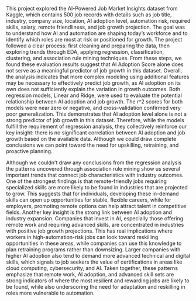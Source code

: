 This project explored the AI-Powered Job Market Insights dataset from Kaggle, which contains 500 job records with details such as job title, industry, company size, location, AI adoption level, automation risk, required skills, salary, remote friendliness, and job growth projection. The goal was to understand how AI and automation are shaping today’s workforce and to identify which roles are most at risk or positioned for growth. The project followed a clear process: first cleaning and preparing the data, then exploring trends through EDA, applying regression, classification, clustering, and association rule mining techniques. From these steps, we found these evaluation results suggest that AI Adoption Score alone does not serve as a meaningful predictor of job growth in this dataset. Overall, the analysis indicates that more complex modeling using additional features may be necessary to effectively predict job growth, as AI adoption on its own does not sufficiently explain the variation in growth outcomes. Both regression models, Linear and Ridge, were used to evaluate the potential relationship between AI adoption and job growth. The r^2 scores for both models were near zero or negative, and cross-validation confirmed very poor generalization. This demonstrates that AI adoption level alone is not a strong predictor of job growth in this dataset. Therefore, while the models fulfill the requirement of regression analysis, they collectively reinforce our key insight: there is no significant correlation between AI adoption and job growth based on the available data. Although we could draw complete conclusions we can point toward the need for upskilling, retraining, and proactive planning.

Although we couldn't draw any conclusions from the regression analysis the patterns uncovered through association rule mining show us several important trends that connect job characteristics with industry outcomes. One of the strongest findings is that remote-friendly jobs requiring specialized skills are more likely to be found in industries that are projected to grow. This suggests that for individuals, developing these in-demand skills can open up opportunities for stable, flexible careers, while for employers, promoting remote options can help attract talent in competitive fields. Another key insight is the strong link between AI adoption and industry expansion. Companies that invest in AI, especially those offering remote work and requiring advanced skills, are concentrated in industries with positive job growth projections. This has real implications where workers in high-automation-risk jobs can look toward reskilling opportunities in these areas, while companies can use this knowledge to plan retraining programs rather than downsizing. Larger companies with higher AI adoption also tend to demand more advanced technical and digital skills, which signals to job seekers the value of certifications in areas like cloud computing, cybersecurity, and AI. Taken together, these patterns emphasize that remote work, AI adoption, and advanced skill sets are strong indicators of where the most resilient and rewarding jobs are likely to be found, while also underscoring the need for adaptation and reskilling in roles more vulnerable to automation.
